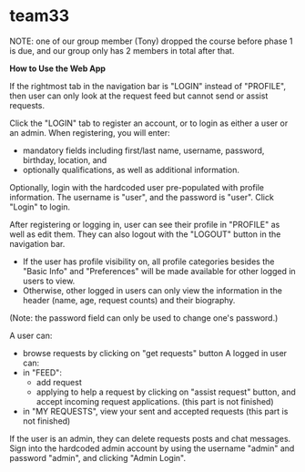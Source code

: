 # team33

NOTE: one of our group member (Tony) dropped the course before phase 1 is due, and our group only has 2 members in total after that.

**How to Use the Web App**

If the rightmost tab in the navigation bar is "LOGIN" instead of "PROFILE", then user can only look at the request feed but cannot send or assist requests. 

Click the "LOGIN" tab to register an account, or to login as either a user or an admin. When registering, you will enter:
* mandatory fields including first/last name, username, password, birthday, location, and 
* optionally qualifications, as well as additional information. 

Optionally, login with the hardcoded user pre-populated with profile information. The username is "user", and the password is "user". Click "Login" to login.

After registering or logging in, user can see their profile in "PROFILE" as well as edit them. They can also logout with the "LOGOUT" button in the navigation bar.
- If the user has profile visibility on, all profile categories besides the "Basic Info" and "Preferences" will be made available for other logged in users to view.
- Otherwise, other logged in users can only view the information in the header (name, age, request counts) and their biography.

(Note: the password field can only be used to change one's password.)

A user can:
* browse requests by clicking on "get requests" button
A logged in user can:
* in "FEED":
    * add request 
    * applying to help a request by clicking on "assist request" button, and accept incoming request applications. (this part is not finished)
* in "MY REQUESTS", view your sent and accepted requests (this part is not finished)

If the user is an admin, they can delete requests posts and chat messages. Sign into the hardcoded admin account by using the username "admin" and password "admin", and clicking "Admin Login".
